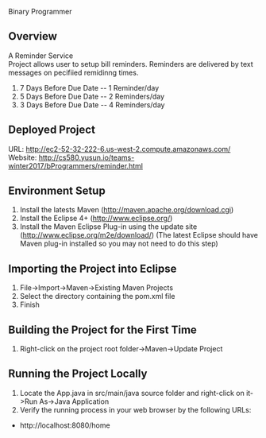 Binary Programmer

Overview
--------
A Reminder Service <br />
Project allows user to setup bill reminders. Reminders are delivered by text messages on pecifiied remidinng times.
 1. 7 Days Before Due Date -- 1 Reminder/day
 2. 5 Days Before Due Date -- 2 Reminders/day
 3. 3 Days Before Due Date -- 4 Reminders/day

Deployed Project
---------------- 
URL: http://ec2-52-32-222-6.us-west-2.compute.amazonaws.com/ <br />
Website: http://cs580.yusun.io/teams-winter2017/bProgrammers/reminder.html <br />

Environment Setup
-----------------
1. Install the latests Maven (http://maven.apache.org/download.cgi)
2. Install the Eclipse 4+ (http://www.eclipse.org/)
3. Install the Maven Eclipse Plug-in using the update site (http://www.eclipse.org/m2e/download/) (The latest Eclipse should have Maven plug-in installed so you may not need to do this step)

Importing the Project into Eclipse
----------------------------------
1. File->Import->Maven->Existing Maven Projects
2. Select the directory containing the pom.xml file
3. Finish

Building the Project for the First Time
---------------------------------------
1. Right-click on the project root folder->Maven->Update Project

Running the Project Locally
----------------------------------------
1. Locate the App.java in src/main/java source folder and right-click on it->Run As->Java Application
2. Verify the running process in your web browser by the following URLs:
 - http://localhost:8080/home
